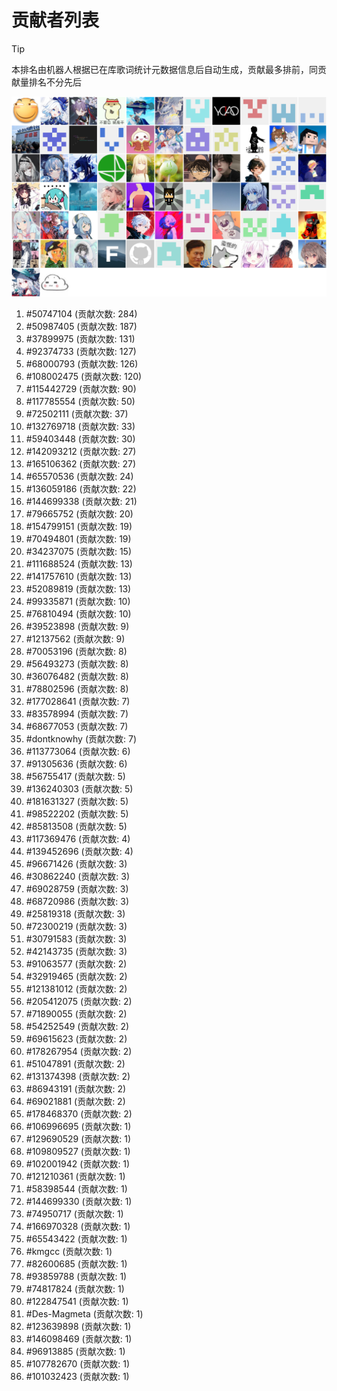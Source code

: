 # 贡献者列表

> [!TIP]
> 本排名由机器人根据已在库歌词统计元数据信息后自动生成，贡献最多排前，同贡献量排名不分先后

![贡献者头像画廊](./CONTRIBUTORS.svg)

1. #50747104 (贡献次数: 284)
2. #50987405 (贡献次数: 187)
3. #37899975 (贡献次数: 131)
4. #92374733 (贡献次数: 127)
5. #68000793 (贡献次数: 126)
6. #108002475 (贡献次数: 120)
7. #115442729 (贡献次数: 90)
8. #117785554 (贡献次数: 50)
9. #72502111 (贡献次数: 37)
10. #132769718 (贡献次数: 33)
11. #59403448 (贡献次数: 30)
12. #142093212 (贡献次数: 27)
13. #165106362 (贡献次数: 27)
14. #65570536 (贡献次数: 24)
15. #136059186 (贡献次数: 22)
16. #144699338 (贡献次数: 21)
17. #79665752 (贡献次数: 20)
18. #154799151 (贡献次数: 19)
19. #70494801 (贡献次数: 19)
20. #34237075 (贡献次数: 15)
21. #111688524 (贡献次数: 13)
22. #141757610 (贡献次数: 13)
23. #52089819 (贡献次数: 13)
24. #99335871 (贡献次数: 10)
25. #76810494 (贡献次数: 10)
26. #39523898 (贡献次数: 9)
27. #12137562 (贡献次数: 9)
28. #70053196 (贡献次数: 8)
29. #56493273 (贡献次数: 8)
30. #36076482 (贡献次数: 8)
31. #78802596 (贡献次数: 8)
32. #177028641 (贡献次数: 7)
33. #83578994 (贡献次数: 7)
34. #68677053 (贡献次数: 7)
35. #dontknowhy (贡献次数: 7)
36. #113773064 (贡献次数: 6)
37. #91305636 (贡献次数: 6)
38. #56755417 (贡献次数: 5)
39. #136240303 (贡献次数: 5)
40. #181631327 (贡献次数: 5)
41. #98522202 (贡献次数: 5)
42. #85813508 (贡献次数: 5)
43. #117369476 (贡献次数: 4)
44. #139452696 (贡献次数: 4)
45. #96671426 (贡献次数: 3)
46. #30862240 (贡献次数: 3)
47. #69028759 (贡献次数: 3)
48. #68720986 (贡献次数: 3)
49. #25819318 (贡献次数: 3)
50. #72300219 (贡献次数: 3)
51. #30791583 (贡献次数: 3)
52. #42143735 (贡献次数: 3)
53. #91063577 (贡献次数: 2)
54. #32919465 (贡献次数: 2)
55. #121381012 (贡献次数: 2)
56. #205412075 (贡献次数: 2)
57. #71890055 (贡献次数: 2)
58. #54252549 (贡献次数: 2)
59. #69615623 (贡献次数: 2)
60. #178267954 (贡献次数: 2)
61. #51047891 (贡献次数: 2)
62. #131374398 (贡献次数: 2)
63. #86943191 (贡献次数: 2)
64. #69021881 (贡献次数: 2)
65. #178468370 (贡献次数: 2)
66. #106996695 (贡献次数: 1)
67. #129690529 (贡献次数: 1)
68. #109809527 (贡献次数: 1)
69. #102001942 (贡献次数: 1)
70. #121210361 (贡献次数: 1)
71. #58398544 (贡献次数: 1)
72. #144699330 (贡献次数: 1)
73. #74950717 (贡献次数: 1)
74. #166970328 (贡献次数: 1)
75. #65543422 (贡献次数: 1)
76. #kmgcc (贡献次数: 1)
77. #82600685 (贡献次数: 1)
78. #93859788 (贡献次数: 1)
79. #74817824 (贡献次数: 1)
80. #122847541 (贡献次数: 1)
81. #Des-Magmeta (贡献次数: 1)
82. #123639898 (贡献次数: 1)
83. #146098469 (贡献次数: 1)
84. #96913885 (贡献次数: 1)
85. #107782670 (贡献次数: 1)
86. #101032423 (贡献次数: 1)

